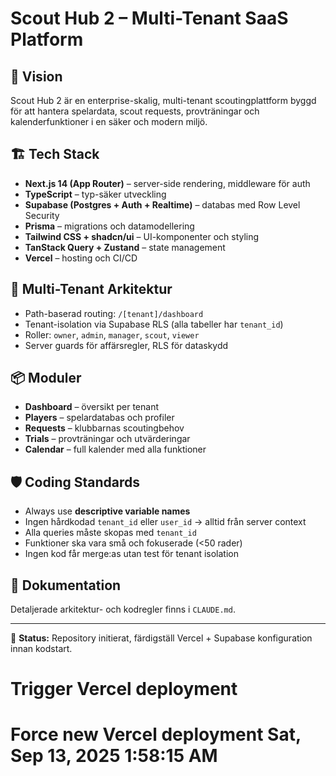 # Scout Hub 2 – Multi-Tenant SaaS Platform

## 🚀 Vision
Scout Hub 2 är en enterprise-skalig, multi-tenant scoutingplattform byggd för att hantera spelardata, scout requests, provträningar och kalenderfunktioner i en säker och modern miljö.

## 🏗️ Tech Stack
- **Next.js 14 (App Router)** – server-side rendering, middleware för auth
- **TypeScript** – typ-säker utveckling
- **Supabase (Postgres + Auth + Realtime)** – databas med Row Level Security
- **Prisma** – migrations och datamodellering
- **Tailwind CSS + shadcn/ui** – UI-komponenter och styling
- **TanStack Query + Zustand** – state management
- **Vercel** – hosting och CI/CD

## 🔐 Multi-Tenant Arkitektur
- Path-baserad routing: `/[tenant]/dashboard`
- Tenant-isolation via Supabase RLS (alla tabeller har `tenant_id`)
- Roller: `owner`, `admin`, `manager`, `scout`, `viewer`
- Server guards för affärsregler, RLS för dataskydd

## 📦 Moduler
- **Dashboard** – översikt per tenant
- **Players** – spelardatabas och profiler
- **Requests** – klubbarnas scoutingbehov
- **Trials** – provträningar och utvärderingar
- **Calendar** – full kalender med alla funktioner

## 🛡️ Coding Standards
- Always use **descriptive variable names**
- Ingen hårdkodad `tenant_id` eller `user_id` → alltid från server context
- Alla queries måste skopas med `tenant_id`
- Funktioner ska vara små och fokuserade (<50 rader)
- Ingen kod får merge:as utan test för tenant isolation

## 📄 Dokumentation
Detaljerade arkitektur- och kodregler finns i `CLAUDE.md`.

---

🔧 **Status:** Repository initierat, färdigställ Vercel + Supabase konfiguration innan kodstart.
# Trigger Vercel deployment
# Force new Vercel deployment Sat, Sep 13, 2025  1:58:15 AM
